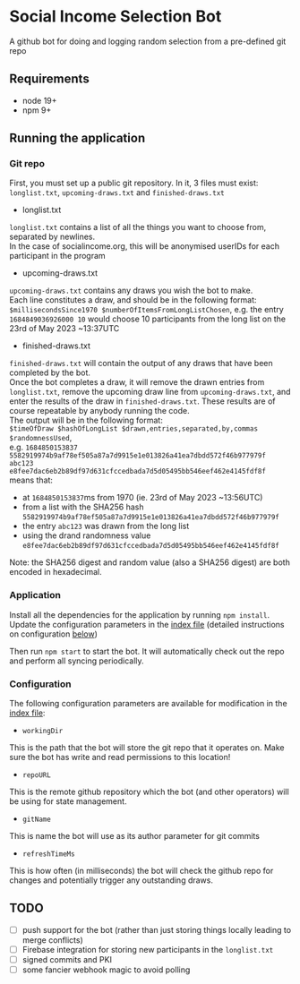# Social Income Selection Bot

A github bot for doing and logging random selection from a pre-defined git repo

## Requirements
- node 19+
- npm 9+

## Running the application

### Git repo
First, you must set up a public git repository.
In it, 3 files must exist: `longlist.txt`, `upcoming-draws.txt` and `finished-draws.txt`

- longlist.txt

`longlist.txt` contains a list of all the things you want to choose from, separated by newlines.   
In the case of socialincome.org, this will be anonymised userIDs for each participant in the program

- upcoming-draws.txt

`upcoming-draws.txt` contains any draws you wish the bot to make.  
Each line constitutes a draw, and should be in the following format:  
`$millisecondsSince1970 $numberOfItemsFromLongListChosen`, 
e.g. the entry `1684849036926000 10` would choose 10 participants from the long list on the 23rd of May 2023 ~13:37UTC

- finished-draws.txt

`finished-draws.txt` will contain the output of any draws that have been completed by the bot.  
Once the bot completes a draw, it will remove the drawn entries from `longlist.txt`, remove the upcoming draw line from `upcoming-draws.txt`, and enter the results of the draw in `finished-draws.txt`. These results are of course repeatable by anybody running the code.  
The output will be in the following format:  
`$timeOfDraw $hashOfLongList $drawn,entries,separated,by,commas $randomnessUsed`,  
e.g. `1684850153837 5582919974b9af78ef505a87a7d9915e1e013826a41ea7dbdd572f46b977979f abc123 e8fee7dac6eb2b89df97d631cfccedbada7d5d05495bb546eef462e4145fdf8f` means that:
- at `1684850153837`ms from 1970 (ie. 23rd of May 2023 ~13:56UTC)
- from a list with the SHA256 hash `5582919974b9af78ef505a87a7d9915e1e013826a41ea7dbdd572f46b977979f` 
- the entry `abc123` was drawn from the long list 
- using the drand randomness value `e8fee7dac6eb2b89df97d631cfccedbada7d5d05495bb546eef462e4145fdf8f`  

Note: the SHA256 digest and random value (also a SHA256 digest) are both encoded in hexadecimal.

### Application

Install all the dependencies for the application by running `npm install`.
Update the configuration parameters in the [index file](./src/index.ts) (detailed instructions on configuration [below](#configuration))

Then run `npm start` to start the bot. It will automatically check out the repo and perform all syncing periodically.

### Configuration

The following configuration parameters are available for modification in the [index file](./src/index.ts):

- `workingDir`

This is the path that the bot will store the git repo that it operates on. Make sure the bot has write and read permissions to this location!

- `repoURL`

This is the remote github repository which the bot (and other operators) will be using for state management.

- `gitName`

This is name the bot will use as its author parameter for git commits

- `refreshTimeMs`

This is how often (in milliseconds) the bot will check the github repo for changes and potentially trigger any outstanding draws.


## TODO
- [ ] push support for the bot (rather than just storing things locally leading to merge conflicts)
- [ ] Firebase integration for storing new participants in the `longlist.txt`
- [ ] signed commits and PKI
- [ ] some fancier webhook magic to avoid polling